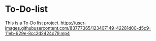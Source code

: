 # To-Do-list
This is a To-Do list project.
https://user-images.githubusercontent.com/83777365/123407149-42281d00-d5c9-11eb-929e-8cc2d2424d79.mp4

